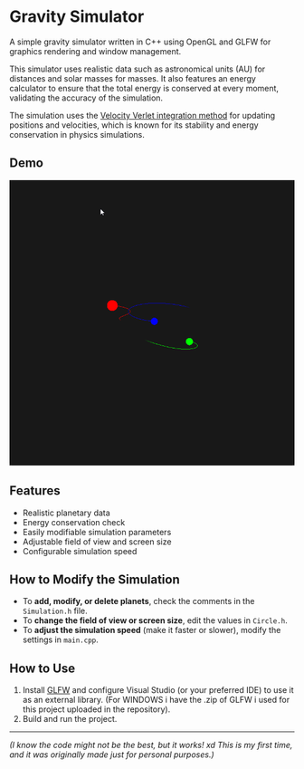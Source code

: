 # Gravity Simulator

A simple gravity simulator written in C++ using OpenGL and GLFW for graphics rendering and window management.

This simulator uses realistic data such as astronomical units (AU) for distances and solar masses for masses. It also features an energy calculator to ensure that the total energy is conserved at every moment, validating the accuracy of the simulation.

The simulation uses the [Velocity Verlet integration method](https://en.wikipedia.org/wiki/Verlet_integration#Velocity_Verlet) for updating positions and velocities, which is known for its stability and energy conservation in physics simulations.

## Demo

![Gravity Simulator Demo](demo.gif)

## Features

- Realistic planetary data
- Energy conservation check
- Easily modifiable simulation parameters
- Adjustable field of view and screen size
- Configurable simulation speed

## How to Modify the Simulation

- To **add, modify, or delete planets**, check the comments in the `Simulation.h` file.
- To **change the field of view or screen size**, edit the values in `Circle.h`.
- To **adjust the simulation speed** (make it faster or slower), modify the settings in `main.cpp`.

## How to Use

1. Install [GLFW](https://www.glfw.org/) and configure Visual Studio (or your preferred IDE) to use it as an external library. (For WINDOWS i have the .zip of GLFW i used for this project uploaded in the repository).
2. Build and run the project.

---

*(I know the code might not be the best, but it works! xd This is my first time, and it was originally made just for personal purposes.)*
